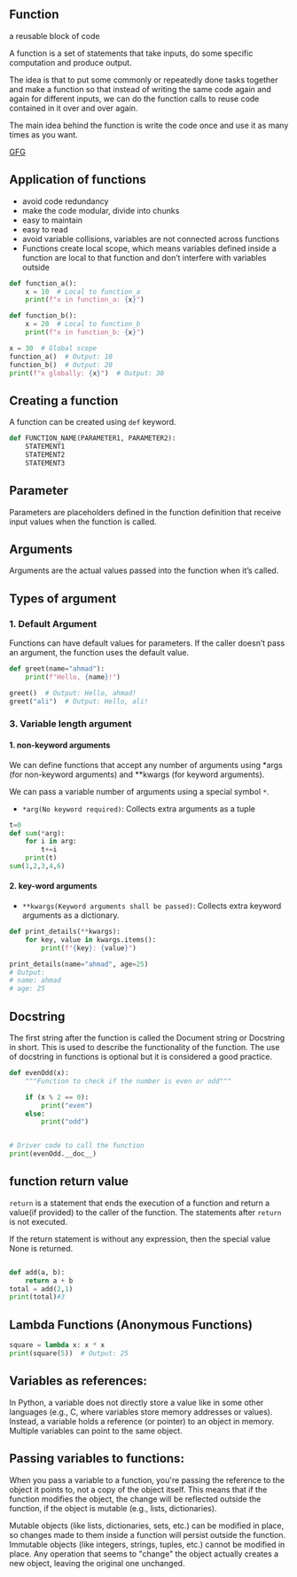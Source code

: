 ## Function

a reusable block of code

A function is a set of statements that take inputs, do some specific computation and produce output.

The idea is that to put some commonly or repeatedly done tasks together and make a function so that instead of writing the same code again and again for different inputs, we can do the function calls to reuse code contained in it over and over again.

The main idea behind the function is write the code once and use it as many times as you want.

[GFG](https://www.geeksforgeeks.org/batch/python-foundation-sp-april/track/Python-Foundation-Functions/article/NjczOQ%3D%3D)

## Application of functions

- avoid code redundancy
- make the code modular, divide into chunks
- easy to maintain
- easy to read
- avoid variable collisions, variables are not connected across functions
- Functions create local scope, which means variables defined inside a function are local to that function and don’t interfere with variables outside

```py
def function_a():
    x = 10  # Local to function_a
    print(f"x in function_a: {x}")

def function_b():
    x = 20  # Local to function_b
    print(f"x in function_b: {x}")

x = 30  # Global scope
function_a()  # Output: 10
function_b()  # Output: 20
print(f"x globally: {x}")  # Output: 30

```

## Creating a function

A function can be created using `def` keyword.

```py
def FUNCTION_NAME(PARAMETER1, PARAMETER2):
    STATEMENT1
    STATEMENT2
    STATEMENT3
```

## Parameter

Parameters are placeholders defined in the function definition that receive input values when the function is called.

## Arguments

Arguments are the actual values passed into the function when it’s called.

## Types of argument

### 1. Default Argument

Functions can have default values for parameters. If the caller doesn’t pass an argument, the function uses the default value.

```py
def greet(name="ahmad"):
    print(f"Hello, {name}!")

greet()  # Output: Hello, ahmad!
greet("ali")  # Output: Hello, ali!

```

### 3. Variable length argument

#### 1. non-keyword arguments

We can define functions that accept any number of arguments using \*args (for non-keyword arguments) and \*\*kwargs (for keyword arguments).

We can pass a variable number of arguments using a special symbol `*`.

- `*arg(No keyword required)`: Collects extra arguments as a tuple

```py
t=0
def sum(*arg):
    for i in arg:
        t+=i
    print(t)
sum(1,2,3,4,6)
```

#### 2. key-word arguments

- `**kwargs(Keyword arguments shall be passed)`: Collects extra keyword arguments as a dictionary.

```py
def print_details(**kwargs):
    for key, value in kwargs.items():
        print(f"{key}: {value}")

print_details(name="ahmad", age=25)
# Output:
# name: ahmad
# age: 25
```

## Docstring

The first string after the function is called the Document string or Docstring in short. This is used to describe the functionality of the function. The use of docstring in functions is optional but it is considered a good practice.

```py
def evenOdd(x):
    """Function to check if the number is even or odd"""

    if (x % 2 == 0):
        print("even")
    else:
        print("odd")


# Driver code to call the function
print(evenOdd.__doc__)
```

## function return value

`return` is a statement that ends the execution of a function and return a value(if provided) to the caller of the function.
The statements after `return` is not executed.

If the return statement is without any expression, then the special value None is returned.

```py

def add(a, b):
    return a + b
total = add(2,1)
print(total)#3
```

## Lambda Functions (Anonymous Functions)

```py
square = lambda x: x * x
print(square(5))  # Output: 25

```

## Variables as references:

In Python, a variable does not directly store a value like in some other languages (e.g., C, where variables store memory addresses or values).
Instead, a variable holds a reference (or pointer) to an object in memory.
Multiple variables can point to the same object.

## Passing variables to functions:

When you pass a variable to a function, you're passing the reference to the object it points to, not a copy of the object itself.
This means that if the function modifies the object, the change will be reflected outside the function, if the object is mutable (e.g., lists, dictionaries).

Mutable objects (like lists, dictionaries, sets, etc.) can be modified in place, so changes made to them inside a function will persist outside the function.
Immutable objects (like integers, strings, tuples, etc.) cannot be modified in place. Any operation that seems to "change" the object actually creates a new object, leaving the original one unchanged.
